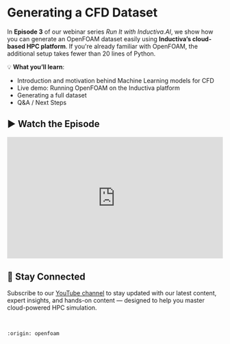 # Generating a CFD Dataset
In **Episode 3** of our webinar series *Run It with Inductiva.AI*,  we show how you can generate an 
OpenFOAM dataset easily using **Inductiva’s cloud-based HPC platform**. If you're already familiar 
with OpenFOAM, the additional setup takes fewer than 20 lines of Python.

💡 **What you’ll learn**:
- Introduction and motivation behind Machine Learning models for CFD
- Live demo: Running OpenFOAM on the Inductiva platform
- Generating a full dataset
- Q&A / Next Steps

## ▶️ Watch the Episode
<div style="position: relative; padding-bottom: 56.25%; height: 0; overflow: hidden; max-width: 100%;">
  <iframe src="https://www.youtube.com/embed/Gh5lCkRy1Ts?si=A_IMMfU9LHB5Yw-m"
          title="YouTube video player"
          style="position: absolute; top: 0; left: 0; width: 100%; height: 100%; border: 0;"
          allow="accelerometer; autoplay; clipboard-write; encrypted-media; gyroscope; picture-in-picture; web-share"
          allowfullscreen
          referrerpolicy="strict-origin-when-cross-origin">
  </iframe>
</div>

## 📢 Stay Connected
Subscribe to our [YouTube channel](https://www.youtube.com/@inductivaresearchlabs4204) to stay updated with our 
latest content, expert insights, and hands-on content — designed to help you master cloud-powered HPC simulation.

<br>

```{banner}
:origin: openfoam
```